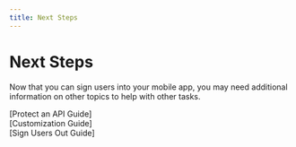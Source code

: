 ```yaml
---
title: Next Steps
---
```

# Next Steps

Now that you can sign users into your mobile app, you may need additional information on other topics to help with other tasks.

[Protect an API Guide]<br>
[Customization Guide]<br>
[Sign Users Out Guide]
